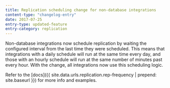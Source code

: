 ```yaml
---
title: Replication scheduling change for non-database integrations
content-type: "changelog-entry"
date: 2017-07-25
entry-type: updated-feature
entry-category: replication
---
```


Non-database integrations now schedule replication by waiting the configured interval from the last time they were scheduled. This means that integrations with a daily schedule will run at the same time every day, and those with an hourly schedule will run at the same number of minutes past every hour. With the change, all integrations now use this scheduling logic.

Refer to the [docs]({{ site.data.urls.replication.rep-frequency | prepend: site.baseurl }}) for more info and examples.
